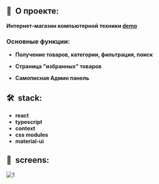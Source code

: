 <h2><b>🍕&nbsp;&nbsp;О проекте:</b></h2>

 <b>Интернет-магазин компьютерной техники  **<a href="https://gamestore-shop.ru/">demo</a>**</b>
  <h3>Основные функции:</h3>
  
   - <b>Получение товаров, категории, фильтрация, поиск</b>

   - <b>Страница "избранных" товаров</b>
 
   - <b>Самописная Админ панель</b>

<h2><b>🛠&nbsp;&nbsp;stack:</b></h2>

- <b>react</b>
- <b>typescript</b>
- <b>context</b>
- <b>css modules</b>
- <b>material-ui</b>

<h2><b>📸&nbsp;&nbsp;screens:</b></h2>

![1](https://user-images.githubusercontent.com/79608355/173388360-74442c92-e225-4359-9577-6a93039f7b09.PNG)



